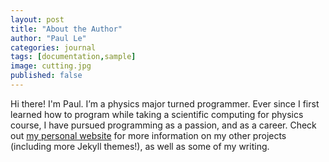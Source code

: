 ```yaml
---
layout: post
title: "About the Author"
author: "Paul Le"
categories: journal
tags: [documentation,sample]
image: cutting.jpg
published: false
---
```


Hi there! I'm Paul. I’m a physics major turned programmer. Ever since I first learned how to program while taking a scientific computing for physics course, I have pursued programming as a passion, and as a career. Check out [my personal website](https://www.lenpaul.com/) for more information on my other projects (including more Jekyll themes!), as well as some of my writing.
